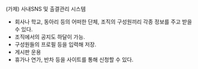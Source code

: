 (가제) 사내SNS 및 출결관리 시스템

- 회사나 학교, 동아리 등의 어떠한 단체, 조직의 구성원끼리 각종 정보를 주고 받을 수 있다.
- 조직에서의 공지도 하달이 가능.
- 구성원들의 프로필 등을 입력해 저장.
- 게시판 운용
- 휴가나 연가, 반차 등을 사이트를 통해 신청할 수 있다.
